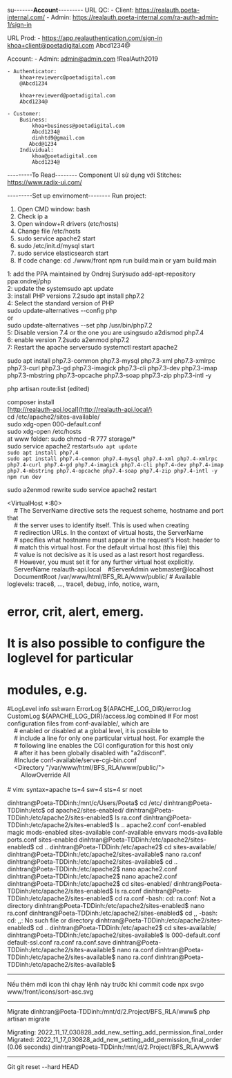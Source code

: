 su-------**Account**---------
URL QC: 
	- Client: https://realauth.poeta-internal.com/
	- Admin: https://realauth.poeta-internal.com/ra-auth-admin-1/sign-in

URL Prod:
	- https://app.realauthentication.com/sign-in
	khoa+client@poetadigital.com
	Abcd1234@

Account:
	- Admin:
		admin@admin.com
		!RealAuth2019
		
	- Authenticator:
		khoa+reviewerc@poetadigital.com
		@Abcd1234
		
		khoa+reviewerd@poetadigital.com
		Abcd1234@
		
	- Customer:
		Business:
			khoa+business@poetadigital.com
			Abcd1234@
			dinhtd9@gmail.com
		   Abcd@1234
		Individual:
			khoa@poetadigital.com
			Abcd1234@

---------To Read--------
Component UI sử dụng với Stitches: https://www.radix-ui.com/

---------Set up envirnoment--------
Run project:
1. Open CMD window: bash
2. Check ip a
3. Open window+R drivers (etc/hosts)
4. Change file /etc/hosts
5. sudo service apache2 start
6. sudo /etc/init.d/mysql start
7. sudo service elasticsearch start
8. If code change: cd ./www/front npm run build:main or yarn build:main

1: add the PPA maintained by Ondrej Surýsudo add-apt-repository ppa:ondrej/php  
2: update the systemsudo apt update  
3: install PHP versions 7.2sudo apt install php7.2  
4: Select the standard version of PHP  
sudo update-alternatives --config php  
or  
sudo update-alternatives --set php /usr/bin/php7.2  
5: Disable version 7.4 or the one you are usingsudo a2dismod php7.4  
6: enable version 7.2sudo a2enmod php7.2  
7: Restart the apache serversudo systemctl restart apache2

sudo apt install php7.3-common php7.3-mysql php7.3-xml php7.3-xmlrpc php7.3-curl php7.3-gd php7.3-imagick php7.3-cli php7.3-dev php7.3-imap php7.3-mbstring php7.3-opcache php7.3-soap php7.3-zip php7.3-intl -y

php artisan route:list (edited)

composer install  
[http://realauth-api.local](http://realauth-api.local/)  
cd /etc/apache2/sites-available/  
sudo xdg-open 000-default.conf  
sudo xdg-open /etc/hosts  
at www folder: sudo chmod -R 777 storage/*  
sudo service apache2 restart`sudo apt update`  
`sudo apt install php7.4`  
`sudo apt install php7.4-common php7.4-mysql php7.4-xml php7.4-xmlrpc php7.4-curl php7.4-gd php7.4-imagick php7.4-cli php7.4-dev php7.4-imap php7.4-mbstring php7.4-opcache php7.4-soap php7.4-zip php7.4-intl -y`  
`npm run dev`  

sudo a2enmod rewrite
sudo service apache2 restart

<VirtualHost *:80>  
    # The ServerName directive sets the request scheme, hostname and port that  
    # the server uses to identify itself. This is used when creating  
    # redirection URLs. In the context of virtual hosts, the ServerName  
    # specifies what hostname must appear in the request's Host: header to  
    # match this virtual host. For the default virtual host (this file) this  
    # value is not decisive as it is used as a last resort host regardless.  
    # However, you must set it for any further virtual host explicitly.  
    ServerName realauth-api.local    #ServerAdmin webmaster@localhost  
    DocumentRoot /var/www/html/BFS_RLA/www/public/ # Available loglevels: trace8, ..., trace1, debug, info, notice, warn,  
# error, crit, alert, emerg.  
# It is also possible to configure the loglevel for particular  
# modules, e.g.  
#LogLevel info ssl:warn ErrorLog ${APACHE_LOG_DIR}/error.log  
CustomLog ${APACHE_LOG_DIR}/access.log combined # For most configuration files from conf-available/, which are  
    # enabled or disabled at a global level, it is possible to  
    # include a line for only one particular virtual host. For example the  
    # following line enables the CGI configuration for this host only  
    # after it has been globally disabled with "a2disconf".  
    #Include conf-available/serve-cgi-bin.conf  
    <Directory "/var/www/html/BFS_RLA/www/public/">  
        AllowOverride All  
    </Directory>  
</VirtualHost># vim: syntax=apache ts=4 sw=4 sts=4 sr noet

dinhtran@Poeta-TDDinh:/mnt/c/Users/Poeta$ cd /etc/
dinhtran@Poeta-TDDinh:/etc$ cd apache2/sites-enabled/
dinhtran@Poeta-TDDinh:/etc/apache2/sites-enabled$ ls
ra.conf
dinhtran@Poeta-TDDinh:/etc/apache2/sites-enabled$ ls ..
apache2.conf    conf-enabled  magic           mods-enabled  sites-available
conf-available  envvars       mods-available  ports.conf    sites-enabled
dinhtran@Poeta-TDDinh:/etc/apache2/sites-enabled$ cd ..
dinhtran@Poeta-TDDinh:/etc/apache2$ cd sites-available/
dinhtran@Poeta-TDDinh:/etc/apache2/sites-available$ nano ra.conf
dinhtran@Poeta-TDDinh:/etc/apache2/sites-available$ cd ..
dinhtran@Poeta-TDDinh:/etc/apache2$ nano apache2.conf
dinhtran@Poeta-TDDinh:/etc/apache2$ nano apache2.conf
dinhtran@Poeta-TDDinh:/etc/apache2$ cd sites-enabled/
dinhtran@Poeta-TDDinh:/etc/apache2/sites-enabled$ ls
ra.conf
dinhtran@Poeta-TDDinh:/etc/apache2/sites-enabled$ cd ra.conf
-bash: cd: ra.conf: Not a directory
dinhtran@Poeta-TDDinh:/etc/apache2/sites-enabled$ nano ra.conf
dinhtran@Poeta-TDDinh:/etc/apache2/sites-enabled$ cd ,,
-bash: cd: ,,: No such file or directory
dinhtran@Poeta-TDDinh:/etc/apache2/sites-enabled$ cd ..
dinhtran@Poeta-TDDinh:/etc/apache2$ cd sites-available/
dinhtran@Poeta-TDDinh:/etc/apache2/sites-available$ ls
000-default.conf  default-ssl.conf  ra.conf  ra.conf.save
dinhtran@Poeta-TDDinh:/etc/apache2/sites-available$ nano ra.conf
dinhtran@Poeta-TDDinh:/etc/apache2/sites-available$ nano ra.conf
dinhtran@Poeta-TDDinh:/etc/apache2/sites-available$

--------------------------------------------
Nếu thêm mới icon thì chạy lệnh này trước khi commit code
npx svgo www/front/icons/sort-asc.svg

------------------------------------------------------
Migrate
dinhtran@Poeta-TDDinh:/mnt/d/2.Project/BFS_RLA/www$ php artisan migrate

Migrating: 2022_11_17_030828_add_new_setting_add_permission_final_order
Migrated:  2022_11_17_030828_add_new_setting_add_permission_final_order (0.06 seconds)
dinhtran@Poeta-TDDinh:/mnt/d/2.Project/BFS_RLA/www$

-------------------------------------------
Git
git reset --hard HEAD
